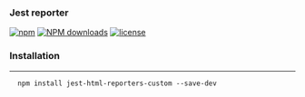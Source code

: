 ### Jest reporter

[![npm](https://img.shields.io/npm/v/jest-html-reporters-custom.svg)](https://www.npmjs.com/package/jest-html-reporters-custom)
[![NPM downloads](http://img.shields.io/npm/dm/jest-html-reporters-custom.svg)](http://npmjs.com/jest-html-reporters-custom)
[![license](https://img.shields.io/npm/l/jest-html-reporters.svg)](https://www.npmjs.com/package/jest-html-reporters-custom)

### Installation

---

```shell
  npm install jest-html-reporters-custom --save-dev
```
